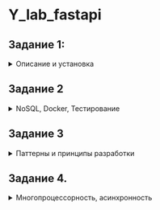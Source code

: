 # Y_lab_fastapi

## **Задание 1:**
<details>
  <summary> Описание и установка </summary>

  Написать проект на FastAPI с использованием PostgreSQL в качестве БД. В проекте следует реализовать REST API по работе с меню ресторана, все CRUD операции. Даны 3 сущности: Меню, Подменю, Блюдо.

**Зависимости:**

  - У меню есть подменю, которые к ней привязаны.
    - У подменю есть блюда.

**Условия:**

  - Блюдо не может быть привязано напрямую к меню, минуя подменю.
    - Блюдо не может находиться в 2-х подменю одновременно.
    - Подменю не может находиться в 2-х меню одновременно.
    - Если удалить меню, должны удалиться все подменю и блюда этого меню.
    - Если удалить подменю, должны удалиться все блюда этого подменю.
    - Цены блюд выводить с округлением до 2 знаков после запятой.
    - Во время выдачи списка меню, для каждого меню добавлять кол-во подменю и блюд в этом меню.
    - Во время выдачи списка подменю, для каждого подменю добавлять кол-во блюд в этом подменю.


**УСТАНОВКА:**

1. Поднимаем БД через докер. Для этого в терминале пишем команду

`docker run --name some-postgres -p 5432:5432 -e POSTGRES_PASSWORD=y_lab -d postgres`

3. Копируем проект к себе.

4. Добавляем зависимости. Для этого заходим в проект и терминале прописываем

`pip install -r requirements.txt`

4. Далее запускаем нашу программу

`python main.py`
или
`python3 main.py`

Ждем когда программа запустится и можем тестить.

</details>



## **Задание 2**

<details>
    <summary> NoSQL, Docker, Тестирование </summary>


В этом домашнем задании надо написать тесты для ранее разработанных ендпоинтов вашего API после Вебинара №1.

Обернуть программные компоненты в контейнеры. Контейнеры должны запускаться по одной команде “docker-compose up -d” или той которая описана вами в readme.md.

Образы для Docker:

    (API) python:3.10-slim

    (DB) postgres:15.1-alpine

1. Написать CRUD тесты для ранее разработанного API с помощью библиотеки pytest

2. Подготовить отдельный контейнер для запуска тестов. Команду для запуска указать в README.md

3. \* Реализовать вывод количества подменю и блюд для Меню через один (сложный) ORM запрос.

4. ** Реализовать тестовый сценарий «Проверка кол-ва блюд и подменю в меню» из Postman с помощью pytest

Если FastAPI синхронное - тесты синхронные, Если асинхронное - тесты асинхронные


_*Оборачиваем приложение в докер._

_**CRUD – create/update/retrieve/delete._

# **Запуск приложения и прогон тестов**

Про тесты: всего 4 теста, как в postman'е:

первый тест (test_menu_crud) - тест меню, второй (test_submenu_crud) - тест субменю, третий (test_dishes_crud) - тест блюд, четверты (test_count) - проверка на количество блюд.

* Клонируем проект из Git. Для этого вводим команду

`git clone https://github.com/gglo0ol/Y_lab_fastapi`

* Заходим в папку с проектом.
* \* Для запуска тестов вводим в терминале команду

`docker compose -f docker-compose-test.yml up -d && docker logs --follow backend && docker compose -f docker-compose-test.yml down -v`

при этом поднимается тестовая БД и логи тестов у нас будут отображаться в терминале

* Чтобы запустить само приложение с БД

`docker compose up -d`

* Прложение будет доступно по ссылке

`http://0.0.0.0:8000/docs`

* Чтобы завершить выполнение

`docker compose down -v`

При этом удалятся все временные файлы

### Пункт 3 задания ( Реализовать вывод количества подменю и блюд для Меню через один (сложный) ORM запрос) выполнен в логике модуля menus/crud, а именно в функции get_submenu_and_dishes_count.
#### Так же добавлен "хендлер" для отображения данных для конкретного меню.

![img_3.png](img_3.png)

</details>

## Задание 3


<details>
<summary> Паттерны и принципы разработки </summary>
<details>
<summary>Описание</summary>
1.Вынести бизнес логику и запросы в БД в отдельные слои приложения.

2.Добавить кэширование запросов к API с использованием Redis. Не забыть про инвалидацию кэша.

3.Добавить pre-commit хуки в проект. Файл yaml будет прикреплен к ДЗ.

4.Покрыть проект type hints (тайпхинтами)

5.* Описать ручки API в соответствий c OpenAPI

6.** Реализовать в тестах аналог Django reverse() для FastAPI

Требования:

●Код должен проходить все линтеры.

●Код должен соответствовать принципам SOLID, DRY, KISS.

●Проект должен запускаться по одной команде (докер).

●Проект должен проходить все Postman тесты (коллекция с Вебинара №1).

●Тесты написанные вами после Вебинара №2, должны быть актуальны, запускать и успешно проходить

Дополнительно:
Контейнеры с проектом и с тестами запускаются разными командами.
</details>
<details>
<summary>Установка</summary>
* Клонируем проект из Git. Для этого вводим команду

`git clone https://github.com/gglo0ol/Y_lab_fastapi`

* Заходим в папку с проектом.
* \* Для запуска тестов вводим в терминале команду

`docker compose -f docker-compose-test.yml up -d && docker logs --follow backend && docker compose -f docker-compose-test.yml down -v`

при этом поднимается тестовая БД и логи тестов у нас будут отображаться в терминале

* Чтобы запустить само приложение с БД

`docker compose up -d`

* Прложение будет доступно по ссылке

`http://0.0.0.0:8000/docs`

* Чтобы завершить выполнение

`docker compose down -v`

Чтобы установить pre-commit хуки, нужно выполнить команду

` pre-commit run --all-files`

При этом удалятся все временные файлы

### Пункт 6 (функция reverse) реализована в файле tests/conftest.py:

    def get_routs() -> dict:
        result = {rout.endpoint.__name__: rout.path for rout in app.routes}
        return result

    def reverse(function: Callable, **kwargs) -> str:
        routes = get_routs()
        path = routes[function.__name__]
        return path.format(**kwargs)
</details>





</details>


## Задание 4.
<details>
<summary>Многопроцессорность, асинхронность</summary>

<details>
<summary>Описание</summary>
В этом домашнем задании необходимо:
1.Переписать текущее FastAPI приложение на асинхронное выполнение

2.Добавить в проект фоновую задачу с помощью Celery + RabbitMQ.

3.Добавить эндпоинт (GET) для вывода всех меню со всеми связанными подменю и со всеми связанными блюдами.

4.Реализовать инвалидация кэша в background task (встроено в FastAPI)

5.* Обновление меню из google sheets раз в 15 сек.

6.** Блюда по акции. Размер скидки (%) указывается в столбце G файла Menu.xlsx

Фоновая задача: синхронизация Excel документа и БД.
   В проекте создаем папку admin. В эту папку кладем файл Menu.xlsx (будет прикреплен к ДЗ). Не забываем запушить в гит.
   При внесении изменений в файл все изменения должны отображаться в БД. Периодичность обновления 15 сек. Удалять БД при каждом обновлении – нельзя. 


Требования:

●Данные меню, подменю, блюд для нового эндпоинта должны доставаться одним ORM-запросом в БД (использовать подзапросы и агрегирующие функций SQL).

●Проект должен запускаться одной командой

●Проект должен соответствовать требованиям всех предыдущих вебинаров. (Не забыть добавить тесты для нового API эндпоинта)

Просьба:

•Причесать проект по максимуму

•В Readme описать все задания со звездочкой, которые были реализованы и где в проекте они расположены.

•Пишите комментарии при сдаче ДЗ. Любые важные моменты.

</details>

<details>
<summary>Установка</summary>

Синхронизация с файлом Menu осуществляется из локального хранилища (файл Menu.xlsx находится по пути application/admin/Menu.xlsx).
Синхранизация происходит каждые 15 секунд.

Программа изначальна запускается с фоновым обновлением из файла Menu.xlsx. Чтобы запустить приложение с возможностью в ручную
прогнать тесты из postmana нужно иправить значение переменно1 в файле .env (CELERY_STATUS=false) или отключить celery вручную.

Id позииций в файле Menu.xlsx должны быть UUID формата, иначе будет ошибка при обновлении данных.

* Клонируем проект из Git. Для этого вводим команду

`git clone https://github.com/gglo0ol/Y_lab_fastapi`

* Заходим в папку с проектом.
* \* Для запуска тестов вводим в терминале команду

`docker compose -f docker-compose-test.yml up -d && docker logs --follow backend && docker compose -f docker-compose-test.yml down -v`

при этом поднимается тестовая БД и логи тестов у нас будут отображаться в терминале

* Чтобы запустить само приложение с БД

`docker compose up -d`

* Прложение будет доступно по ссылке

`http://0.0.0.0:8000/docs`

* Чтобы завершить выполнение

`docker compose down -v`

Чтобы установить pre-commit хуки, нужно выполнить команду

` pre-commit run --all-files`

При этом удалятся все временные файлы


</details>
</details>